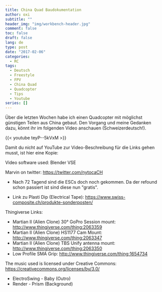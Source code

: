 ```yaml
---
title: China Quad Baudokumentation
author: oxi
subtitle: ""
header_img: "img/workbench-header.jpg"
comment: false
toc: false
draft: false
lang: de
type: post
date: "2017-02-06"
categories:
  - RC
tags:
  - Deutsch
  - Freestyle
  - FPV
  - China Quad
  - Quadcopter
  - Tips
  - Youtube
series: []
---
```

Über die letzten Wochen habe ich einen Quadcopter mit möglichst günstigen Teilen aus China gebaut. Den Vorgang und meine Gedanken dazu, könnt ihr im folgenden Video anschauen (Schweizerdeutsch!).

{{< youtube teyP--5kVxM >}}

Damit du nicht auf YouTube zur Video-Beschreibung für die Links gehen musst, ist hier eine Kopie:

Video software used: Blender VSE

Marvin on twitter: https://twitter.com/nytocaCH

* Nach 72 Tagend sind die ESCs doch noch gekommen. Da der refound schon passiert ist sind diese nun "gratis".

* Link zu Plasti Dip (Electrical Tape): https://www.swiss-composite.ch/produkte-sonderposten/

Thingiverse Links:
* Martian II (Alien Clone) 30° GoPro Session mount: http://www.thingiverse.com/thing:2063359
* Martian II (Alien Clone) HS1177 Cam Mount: http://www.thingiverse.com/thing:2063347
* Martian II (Alien Clone) TBS Unify antenna mount: http://www.thingiverse.com/thing:2063350
* Low Profile SMA Grip: http://www.thingiverse.com/thing:1654734

The music used is licensed under Creative Commons:
https://creativecommons.org/licenses/by/3.0/
* ElectroSwing - Baby (Outro)
* Render - Prism (Background)

